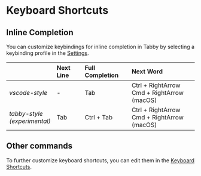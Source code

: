 # Keyboard Shortcuts

## Inline Completion

You can customize keybindings for inline completion in Tabby by selecting a keybinding profile in the [Settings](command:tabby.openSettings).

|                                   | Next Line | Full Completion | Next Word                                       |
| :-------------------------------- | :-------- | :-------------- | :---------------------------------------------- |
| _vscode-style_                    | -         | Tab             | Ctrl + RightArrow <br> Cmd + RightArrow (macOS) |
| _tabby-style_<br>_(experimental)_ | Tab       | Ctrl + Tab      | Ctrl + RightArrow <br> Cmd + RightArrow (macOS) |

## Other commands

To further customize keyboard shortcuts, you can edit them in the [Keyboard Shortcuts](command:tabby.openKeybindings).
